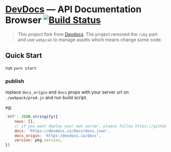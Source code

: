 # [DevDocs](https://devdocs.io) — API Documentation Browser [![Build Status](https://travis-ci.org/freeCodeCamp/devdocs.svg?branch=master)](https://travis-ci.org/freeCodeCamp/devdocs)

> This project fork from [Devdocs](https://github.com/freeCodeCamp/devdocs). The project removed the `ruby` part and use `webpcak` to manage assets which means change some code.

## Quick Start

run `yarn start`

### publish

replace `docs_origin` and `docs` props with your server url on `./webpack/prod.js` and run build script.

eg:
```js
'APP': JSON.stringify({
    news: [],
    // if you want deploy your own server, please follow https://github.com/freeCodeCamp/devdocs
    docs: 'https://devdocs.io/docs/docs.json',
    docs_origin: 'https:/devdocs.io/docs',
    version: pkg.version,
})
```
